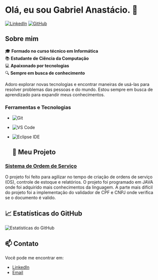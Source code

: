 # Olá, eu sou Gabriel Anastácio. 👋

[![LinkedIn](https://img.shields.io/badge/LinkedIn-blue?style=flat&logo=linkedin&labelColor=blue)](https://www.linkedin.com/in/gabriel-anastacio-pereira/)
[![GitHub](https://img.shields.io/badge/GitHub-black?style=flat&logo=github)](https://github.com/gabpereiraa)

## Sobre mim

🎓 **Formado no curso técnico em Informática**  
📚 **Estudante de Ciência da Computação**  
💻 **Apaixonado por tecnologias**  
🔍 **Sempre em busca de conhecimento**  

Adoro explorar novas tecnologias e encontrar maneiras de usá-las para resolver problemas das pessoas e do mundo. Estou sempre em busca de aprendizado para expandir meus conhecimentos.

### Ferramentas e Tecnologias
- ![Git](https://img.shields.io/badge/-Git-05122A?style=flat&logo=git)
- ![VS Code](https://img.shields.io/badge/-VS_Code-05122A?style=flat&logo=visual-studio-code)
- ![Eclipse IDE](https://img.shields.io/badge/-Eclipse%20IDE-05122A?style=flat&logo=eclipseide)

  ## 🚀 Meu Projeto

### [Sistema de Ordem de Serviço](https://github.com/gabpereiraa/sistema_ordem_servico)
O projeto foi feito para agilizar no tempo de criação de ordens de serviço (OS), controle de estoque e relatórios. O projeto foi programado em JAVA onde foi adquirido mais conhecimentos da linguagem. A parte mais difícil do projeto foi a implementação do validador de CPF e CNPJ onde verifica se o documento é valido.

## 📈 Estatísticas do GitHub

![Estatísticas do GitHub](https://github-readme-stats.vercel.app/api?username=gabpereiraa&show_icons=true&theme=radical)

## 📫 Contato

Você pode me encontrar em:

- [LinkedIn](https://www.linkedin.com/in/gabriel-anastacio-pereira/)
- [Email](mailto:gabrielanasaciopereira@gmail.com)
